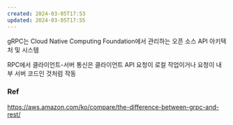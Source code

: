 ```yaml
---
created: 2024-03-05T17:53
updated: 2024-03-05T17:55
---
```

gRPC는 Cloud Native Computing Foundation에서 관리하는 오픈 소스 API 아키텍처 및 시스템


RPC에서 클라이언트-서버 통신은 클라이언트 API 요청이 로컬 작업이거나 요청이 내부 서버 코드인 것처럼 작동


### Ref
https://aws.amazon.com/ko/compare/the-difference-between-grpc-and-rest/